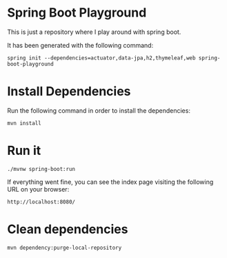 # Spring Boot Playground

This is just a repository where I play around with spring boot.

It has been generated with the following command:

`spring init --dependencies=actuator,data-jpa,h2,thymeleaf,web spring-boot-playground`

# Install Dependencies

Run the following command in order to install the dependencies:

`mvn install`

# Run it

`./mvnw spring-boot:run`

If everything went fine, you can see the index page visiting the following URL on your browser:

`http://localhost:8080/`

# Clean dependencies

`mvn dependency:purge-local-repository`
